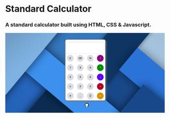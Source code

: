 # Standard Calculator
### A standard calculator built using HTML, CSS & Javascript.

<img src="./screenshot.png">

